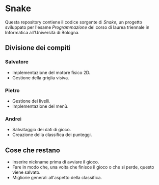 # Snake

Questa repository contiene il codice sorgente di _Snake_, un progetto sviluppato per l'esame _Programmazione_ del corso di laurea triennale in Informatica all'Università di Bologna.

## Divisione dei compiti

### Salvatore
- Implementazione del motore fisico 2D.
- Gestione della griglia visiva.

### Pietro
- Gestione dei livelli.
- Implementazione del menù.

### Andrei
- Salvataggio dei dati di gioco.
- Creazione della classifica dei punteggi.

## Cose che restano
- Inserire nickname prima di avviare il gioco.
- Fare in modo che, una volta che finisce il gioco o che si perde, questo viene salvato.
- Migliorie generali all'aspetto della classifica.